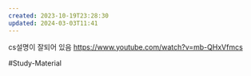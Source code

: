 ```yaml
---
created: 2023-10-19T23:28:30
updated: 2024-03-03T11:41
---
```

cs설명이 잘되어 있음
https://www.youtube.com/watch?v=mb-QHxVfmcs

#Study-Material 